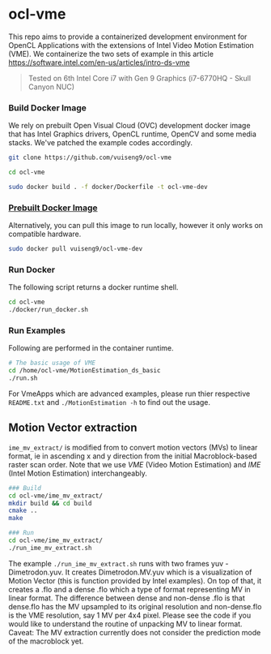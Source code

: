 # ocl-vme

This repo aims to provide a containerized development environment for OpenCL Applications with the extensions of Intel Video Motion Estimation (VME). We containerize the two sets of example in this article https://software.intel.com/en-us/articles/intro-ds-vme

> Tested on 6th Intel Core i7 with Gen 9 Graphics (i7-6770HQ - Skull Canyon NUC) 

### Build Docker Image

We rely on prebuilt Open Visual Cloud (OVC) development docker image that has Intel Graphics drivers, OpenCL runtime, OpenCV and some media stacks. We've patched the example codes accordingly.

```bash
git clone https://github.com/vuiseng9/ocl-vme

cd ocl-vme

sudo docker build . -f docker/Dockerfile -t ocl-vme-dev
```

### [Prebuilt Docker Image](https://hub.docker.com/repository/docker/vuiseng9/ocl-vme-dev)
Alternatively, you can pull this image to run locally, however it only works on compatible hardware.
```bash
sudo docker pull vuiseng9/ocl-vme-dev
```

### Run Docker
The following script returns a docker runtime shell.
```bash
cd ocl-vme
./docker/run_docker.sh
```

### Run Examples
Following are performed in the container runtime.

```bash
# The basic usage of VME
cd /home/ocl-vme/MotionEstimation_ds_basic
./run.sh
```

For VmeApps which are advanced examples, please run thier respective ```README.txt``` and ```./MotionEstimation -h``` to find out the usage.

## **Motion Vector extraction**
```ime_mv_extract/``` is modified from to convert motion vectors (MVs) to linear format, ie in ascending x and y direction from the initial Macroblock-based raster scan order. Note that we use *VME* (Video Motion Estimation) and *IME* (Intel Motion Estimation) interchangeably.

```bash
### Build
cd ocl-vme/ime_mv_extract/
mkdir build && cd build
cmake ..
make

### Run
cd ocl-vme/ime_mv_extract/
./run_ime_mv_extract.sh
```

The example ```./run_ime_mv_extract.sh``` runs with two frames yuv - Dimetrodon.yuv. It creates Dimetrodon.MV.yuv which is a visualization of Motion Vector (this is function provided by Intel examples). On top of that, it creates a .flo and a dense .flo which a type of format representing MV in linear format. The difference between dense and non-dense .flo is that dense.flo has the MV upsampled to its original resolution and non-dense.flo is the VME resolution, say 1 MV per 4x4 pixel. Please see the code if you would like to understand the routine of unpacking MV to linear format. Caveat: The MV extraction currently does not consider the prediction mode of the macroblock yet.


